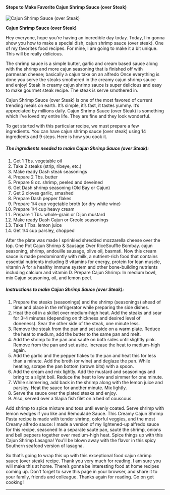             

#### Steps to Make Favorite Cajun Shrimp Sauce (over Steak)

![Cajun Shrimp Sauce (over Steak)](https://img-global.cpcdn.com/recipes/04443a80cfcad266/751x532cq70/cajun-shrimp-sauce-over-steak-recipe-main-photo.jpg)

**Cajun Shrimp Sauce (over Steak)**

Hey everyone, hope you’re having an incredible day today. Today, I’m gonna show you how to make a special dish, cajun shrimp sauce (over steak). One of my favorites food recipes. For mine, I am going to make it a bit unique. This will be really delicious.

The shrimp sauce is a simple butter, garlic and cream based sauce along with the shrimp and more cajun seasoning that is finished off with parmesan cheese; basically a cajun take on an alfredo Once everything is done you serve the steaks smothered in the creamy cajun shrimp sauce and enjoy! Steak in creamy cajun shrimp sauce is super delicious and easy to make gourmet steak recipe. The steak is serve smothered in.

Cajun Shrimp Sauce (over Steak) is one of the most favored of current trending meals on earth. It’s simple, it’s fast, it tastes yummy. It’s appreciated by millions daily. Cajun Shrimp Sauce (over Steak) is something which I’ve loved my entire life. They are fine and they look wonderful.

To get started with this particular recipe, we must prepare a few ingredients. You can have cajun shrimp sauce (over steak) using 14 ingredients and 9 steps. Here is how you cook it.

##### The ingredients needed to make Cajun Shrimp Sauce (over Steak):

1.  Get 1 Tbs. vegetable oil
2.  Take 2 steaks (strip, ribeye, etc.)
3.  Make ready Dash steak seasonings
4.  Prepare 2 Tbs. butter
5.  Prepare 8 oz. shrimp, peeled and deveined
6.  Get Dash shrimp seasoning (Old Bay or Cajun)
7.  Get 2 cloves garlic, smashed
8.  Prepare Dash pepper flakes
9.  Prepare 1/4 cup vegetable broth (or dry white wine)
10.  Prepare 1/4 cup heavy cream
11.  Prepare 1 Tbs. whole-grain or Dijon mustard
12.  Make ready Dash Cajun or Creole seasonings
13.  Take 1 Tbs. lemon juice
14.  Get 1/4 cup parsley, chopped

After the plate was made I sprinkled shredded mozzarella cheese over the top. One Pot Cajun Shrimp & Sausage Over RiceSouffle Bombay. cajun seasoning, shrimp, andouille sausage, olive oil, basmati. Now this cream sauce is made predominantly with milk, a nutrient-rich food that contains essential nutrients including B vitamins for energy, protein for lean muscle, vitamin A for a healthy immune system and other bone-building nutrients including calcium and vitamin D. Prepare Cajun Shrimp: In medium bowl, mix Cajun seasoning, oil, and lemon peel.

##### Instructions to make Cajun Shrimp Sauce (over Steak):

1.  Prepare the steaks (seasonings) and the shrimp (seasonings) ahead of time and place in the refrigerator while preparing the side dishes.
2.  Heat the oil in a skillet over medium-high heat. Add the steaks and sear for 3-4 minutes (depending on thickness and desired level of doneness). Sear the other side of the steak, one minute less.
3.  Remove the steak from the pan and set aside on a warm plate. Reduce the heat to medium, add the butter to the same pan and melt.
4.  Add the shrimp to the pan and sauté on both sides until slightly pink. Remove from the pan and set aside. Increase the heat to medium-high again.
5.  Add the garlic and the pepper flakes to the pan and heat this for less than a minute. Add the broth (or wine) and deglaze the pan. While heating, scrape the pan bottom (brown bits) with a spoon.
6.  Add the cream and mix lightly. Add the mustard and seasonings and bring to a slight boil. Reduce the heat to low and simmer for one minute.
7.  While simmering, add back in the shrimp along with the lemon juice and parsley. Heat the sauce for another minute. Mix lightly.
8.  Serve the sauce over the plated steaks and enjoy.
9.  Also, served over a tilapia fish filet on a bed of couscous.

Add shrimp to spice mixture and toss until evenly coated. Serve shrimp with lemon wedges if you like and Rémoulade Sauce. This Creamy Cajun Shrimp Pasta recipe is made with tender shrimp, colorful veggies, and the most Creamy alfredo sauce: I made a version of my lightened-up alfredo sauce for this recipe, seasoned In a separate sauté pan, sauté the shrimp, onions and bell peppers together over medium-high heat. Spice things up with this Cajun Shrimp Lasagna! You'll be blown away with the flavor in this spicy Southern seafood version of lasagna.

So that’s going to wrap this up with this exceptional food cajun shrimp sauce (over steak) recipe. Thank you very much for reading. I am sure you will make this at home. There’s gonna be interesting food at home recipes coming up. Don’t forget to save this page in your browser, and share it to your family, friends and colleague. Thanks again for reading. Go on get cooking!

* * *